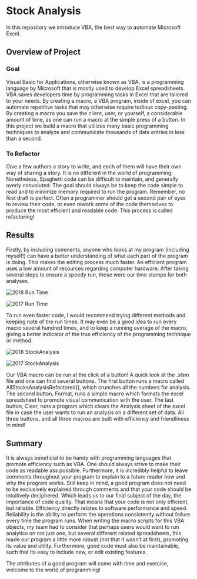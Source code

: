 # Stock Analysis

In this repository we introduce VBA, the best way to automate Microsoft Excel.


## Overview of Project

### Goal

Visual Basic for Applications, otherwise known as VBA, is a programming language by Microsoft that is mostly used to develop Excel spreadsheets. VBA saves developers time by programming tasks in Excel that are tailored to your needs. By creating a macro, a VBA program, inside of excel, you can automate repetitive tasks that may otherwise require tedious copy-pasting. By creating a macro you save the client, user, or yourself, a considerable amount of time, as one can run a macro at the simple press of a button. In this project we build a macro that utilizes many basic programming techniques to analyze and communicate thousands of data entries in less than a second. 

### To Refactor

Give a few authors a story to write, and each of them will have their own way of sharing a story. It is no different in the world of programming. Nonetheless, Spaghetti code can be difficult to maintain, and generally overly convoluted. The goal should always be to keep the code simple to read and to minimize memory required to run the program. Remember, no first draft is perfect. Often a programmer should get a second pair of eyes to review their code, or even rework some of the code themselves to produce the most efficient and readable code. This process is called refactoring!


## Results

Firstly, by including comments, anyone who looks at my program (including myself!) can have a better understanding of what each part of the program is doing. This makes the editing process much faster.
An efficient program uses a low amount of resources regarding computer hardware. After taking several steps to ensure a speedy run, these were our time stamps for both analyses.

![2018 Run Time](https://user-images.githubusercontent.com/68082808/89144498-f6393900-d51b-11ea-9517-4a6c05f1e4f3.png)

![2017 Run Time](https://user-images.githubusercontent.com/68082808/89143214-d273f400-d517-11ea-8499-fb41d46c84c0.png)

To run even faster code, I would recommend trying different methods and keeping note of the run times. It may even be a good idea to run every macro several hundred times, and to keep a running average of the macro, giving a better indicator of the true efficiency of the programming technique or method.

![2018 StockAnalysis](https://user-images.githubusercontent.com/68082808/89144667-58923980-d51c-11ea-93ac-6905adc4db25.png)

![2017 StockAnalysis](https://user-images.githubusercontent.com/68082808/89144671-5a5bfd00-d51c-11ea-89ff-140f47836cfe.png)

Our VBA macro can be run at the click of a button! A quick look at the .xlsm file and one can find several buttons. The first button runs a macro called AllStocksAnalysisRefactored(), which crunches all the numbers for analysis. The second button, Format, runs a simple macro which formats the excel spreadsheet to promote visual communication with the user. The last button, Clear, runs a program which clears the Analysis sheet of the excel file in case the user wants to run an analysis on a different set of data. All three buttons, and all three macros are built with efficiency and friendliness in mind!


## Summary

It is always beneficial to be handy with programming languages that promote efficiency such as VBA. One should always strive to make their code as readable ass possible. Furthermore, it is incredibly helpful to leave comments throughout your program to explain to a future reader how and why the program works. Still keep in mind, a good program does not need to be exclusively explained through comments and that your code should be intuitively deciphered. Which leads us to our final subject of the day, the importance of code quality. That means that your code is not only efficient, but reliable. Efficiency directly relates to software performance and speed. Reliability is the ability to perform the operations consistently without failure every time the program runs. When writing the macro scripts for this VBA objects, my team had to consider that perhaps users would want to run analytics on not just one, but several different related spreadsheets, this made our program a little more robust (not that it wasn’t at first), promoting its value and utility. Furthermore, good code must also be maintainable, such that its easy to include new, or edit existing features.

The attributes of a good program will come with time and exercise, welcome to the world of programming!
